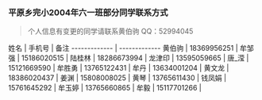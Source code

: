 ### 平原乡完小2004年六一班部分同学联系方式

>个人信息有变更的同学请联系黄伯驹
> QQ：52994045


姓名  | 手机号 | 备注
------------- | -------------
黄伯驹 | 18369956251 |
牟邹强 | 15186020515 |
陆桂林 | 18286673994 |
龙津印 | 13595059665 |
唐_滢  | 15121669590 |
牟胜勇 | 13765122431 |
牟丹   | 13634001204 |
黄文龙 | 18386020437 |
姜渊  |  15808008025 |
黄琴  |  13765611430 |
钱凤娟 | 15761645292 |
牟玉婷 | 13765660865 |
牟毅  | 15117701266 |
